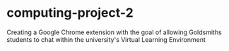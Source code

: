 # computing-project-2
Creating a Google Chrome extension with the goal of allowing Goldsmiths students to chat within the university's Virtual Learning Environment
